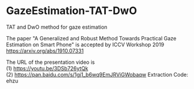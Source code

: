 # GazeEstimation-TAT-DwO
TAT and DwO method for gaze estimation

The paper "A Generalized and Robust Method Towards Practical Gaze Estimation on Smart Phone" is accepted by ICCV Workshop 2019  
https://arxiv.org/abs/1910.07331

The URL of the presentation video is  
(1) https://youtu.be/3DSb726ytQk  
(2) https://pan.baidu.com/s/1gj1_b6wq9EmJRViGWobaqw  Extraction Code: ehzu  
